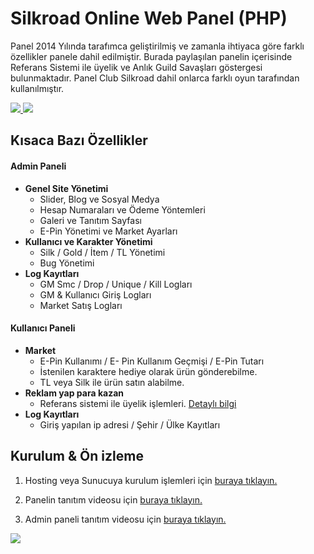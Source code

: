 Silkroad Online Web Panel (PHP)
===================

Panel 2014 Yılında tarafımca geliştirilmiş ve zamanla ihtiyaca göre farklı özellikler panele dahil edilmiştir. Burada paylaşılan panelin içerisinde Referans Sistemi ile üyelik ve Anlık Guild Savaşları göstergesi bulunmaktadır. Panel Club Silkroad dahil onlarca farklı oyun tarafından kullanılmıştır. 

<p>
  <a href="https://github.com/frkyldrm/Silkroad-Online-PHP-Web-Panel/">
   <img src="https://img.shields.io/badge/php-5.6-yellow.svg" />
  </a>
  <a href="https://github.com/frkyldrm/Silkroad-Online-PHP-Web-Panel/">
   <img src="https://img.shields.io/badge/pdo-sqlsrv-green.svg" />
  </a>
</p>


**Kısaca Bazı Özellikler**
-------------
#### Admin Paneli

+ **Genel Site Yönetimi**
    + Slider, Blog ve Sosyal Medya 
    + Hesap  Numaraları ve  Ödeme  Yöntemleri
	+ Galeri ve Tanıtım Sayfası
	+ E-Pin Yönetimi ve Market Ayarları
+ **Kullanıcı ve Karakter Yönetimi**
    * Silk / Gold / İtem / TL Yönetimi
    * Bug Yönetimi
+ **Log Kayıtları**
    * GM Smc / Drop / Unique / Kill Logları
    * GM  & Kullanıcı Giriş Logları
	* Market Satış  Logları

#### Kullanıcı Paneli
+ **Market**
  + E-Pin Kullanımı  / E- Pin Kullanım Geçmişi /  E-Pin Tutarı
  + İstenilen karaktere hediye olarak ürün gönderebilme.
  + TL veya Silk ile ürün satın alabilme.
+ **Reklam yap para kazan**
  +   Referans sistemi ile üyelik işlemleri. [Detaylı bilgi](https://www.facebook.com/clubsilkroad/photos/a.1516719215320167/1530627370596018/?type=3&theater "Detaylı bilgi")
+ **Log Kayıtları**
  +   Giriş yapılan ip adresi /  Şehir  /  Ülke Kayıtları 


**Kurulum  & Ön izleme**
-------------
1. Hosting veya Sunucuya kurulum işlemleri için [buraya tıklayın.](https://github.com/frkyldrm/Silkroad-Online-PHP-Web-Panel/blob/master/panel.pdf "buraya tıklayın.")

3. Panelin tanıtım videosu için [buraya tıklayın.](https://www.youtube.com/watch?v=fX7P2ok3VDM "buraya tıklayın.")

5. Admin paneli tanıtım videosu için [buraya tıklayın.](https://www.youtube.com/watch?v=fX7P2ok3VDMhttp:// "buraya tıklayın.")

![](https://raw.githubusercontent.com/frkyldrm/Silkroad-Online-PHP-Web-Panel/master/resim.jpg)
